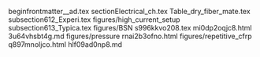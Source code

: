 beginfrontmatter__ad.tex
sectionElectrical_ch.tex
Table_dry_fiber_mate.tex
subsection612_Experi.tex
figures/high_current_setup
subsection613_Typica.tex
figures/BSN
s996kkvo208.tex
mi0dp2oqjc8.html
3u64vhsbt4g.md
figures/pressure
rnai2b3ofno.html
figures/repetitive_cfrp
q897mnoljco.html
hlf09ad0np8.md
